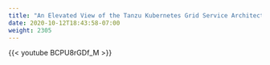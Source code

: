 ```yaml
---
title: "An Elevated View of the Tanzu Kubernetes Grid Service Architecture"
date: 2020-10-12T18:43:58-07:00
weight: 2305
---
```

{{< youtube BCPU8rGDf_M >}}
